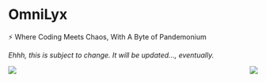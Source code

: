 # OmniLyx
⚡ Where Coding Meets Chaos, With A Byte of Pandemonium

*Ehhh, this is subject to change. It will be updated..., eventually.*

<a href="https://discord.com/users/462914535351779328"><img align="left" src="https://lanyard-profile-readme.vercel.app/api/462914535351779328?idleMessage=Future%20Ben%20already%20hates%20me." /></a>

<a href="https://discord.com/users/655359852171755520"><img align="right" src="https://lanyard-profile-readme.vercel.app/api/655359852171755520?idleMessage=Future%20Jop%20will%20hate%20me." /></a>
